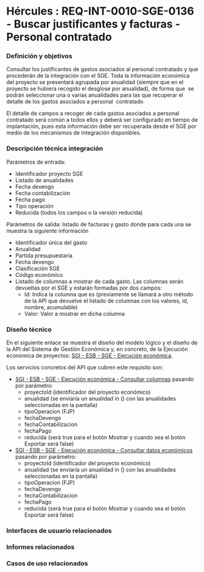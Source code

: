 # Hércules : REQ\-INT\-0010\-SGE\-0136 \- Buscar justificantes y facturas \- Personal contratado







### Definición y objetivos

Consultar los justificantes de gastos asociados al personal contratado y que procederán de la integración con el SGE. Toda la información económica del proyecto se presentará agrupada por anualidad (siempre que en el proyecto se hubiera recogido el desglose por anualidad), de forma que  se podrán seleccionar una o varias anualidades para las que recuperar el detalle de los gastos asociados a personal  contratado

El detalle de campos a recoger de cada gastos asociados a personal contratado será común a todos ellos y deberá ser configurado en tiempo de implantación, pues esta información debe ser recuperada desde el SGE por medio de los mecanismos de integración disponibles.

  








### Descripción técnica integración

Parámetros de entrada:

* Identificador proyecto SGE
* Listado de anualidades
* Fecha devengo
* Fecha contabilización
* Fecha pago
* Tipo operación
* Reducida (todos los campos o la versión reducida)

Parámetros de salida: listado de facturas y gasto donde para cada una se muestra la siguiente información

* Identificador única del gasto
* Anualidad
* Partida presupuestaria
* Fecha devengo
* Clasificación SGE
* Código económico
* Listado de columnas a mostrar de cada gasto. Las columnas serán devueltas por el SGE y estarán formadas por dos campos:
	+ Id: Indica la columna que es (previamente se llamará a otro método de la API que devuelve el listado de columnas con los valores, id, nombre, acumulable)
	+ Valor: Valor a mostrar en dicha columna

### Diseño técnico

En el siguiente enlace se muestra el diseño del modelo lógico y el diseño de la API del Sistema de Gestión Económica y, en concreto, de la Ejecución económica de proyectos: [SGI \- ESB \- SGE \- Ejecución económica](/hercules/sgi-sistema-de-gestion-de-investigacion/diseno/componentes/sgi-esb/sgi-esb-sge/sgi-esb-sge-ejecucion-economica/index.md "/hercules/sgi-sistema-de-gestion-de-investigacion/diseno/componentes/sgi-esb/sgi-esb-sge/sgi-esb-sge-ejecucion-economica/index.md").

Los servicios concretos del API que cubren este requisito son:

* [SGI \- ESB \- SGE \- Ejecución económica \- Consultar columnas](/hercules/sgi-sistema-de-gestion-de-investigacion/diseno/componentes/sgi-esb/sgi-esb-sge/sgi-esb-sge-ejecucion-economica/sgi-esb-sge-ejecucion-economica-buscar-columnas-de-datos-economicos.md "/hercules/sgi-sistema-de-gestion-de-investigacion/diseno/componentes/sgi-esb/sgi-esb-sge/sgi-esb-sge-ejecucion-economica/sgi-esb-sge-ejecucion-economica-buscar-columnas-de-datos-economicos.md") pasando por parámetro:
	+ proyectoId (identificador del proyecto económico)
	+ anualidad (se enviaría un anualidad in () con las anualidades seleccionadas en la pantalla)
	+ tipoOperacion (FJP)
	+ fechaDevengo
	+ fechaContabilizacion
	+ fechaPago
	+ reducida (será true para el botón Mostrar y cuando sea el botón Exportar será false)
* [SGI \- ESB \- SGE \- Ejecución económica \- Consultar datos económicos](/hercules/sgi-sistema-de-gestion-de-investigacion/diseno/componentes/sgi-esb/sgi-esb-sge/sgi-esb-sge-ejecucion-economica/sgi-esb-sge-ejecucion-economica-buscar-datos-economicos.md "/hercules/sgi-sistema-de-gestion-de-investigacion/diseno/componentes/sgi-esb/sgi-esb-sge/sgi-esb-sge-ejecucion-economica/sgi-esb-sge-ejecucion-economica-buscar-datos-economicos.md") pasando por parámetro:
	+ proyectoId (identificador del proyecto económico)
	+ anualidad (se enviaría un anualidad in () con las anualidades seleccionadas en la pantalla)
	+ tipoOperacion (FJP)
	+ fechaDevengo
	+ fechaContabilizacion
	+ fechaPago
	+ reducida (será true para el botón Mostrar y cuando sea el botón Exportar será false)






### Interfaces de usuario relacionados







### Informes relacionados







### Casos de uso relacionados









